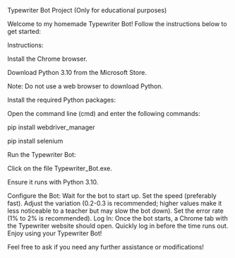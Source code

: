 Typewriter Bot Project
(Only for educational purposes)

Welcome to my homemade Typewriter Bot! Follow the instructions below to get started:

Instructions:

Install the Chrome browser.

Download Python 3.10 from the Microsoft Store.

Note: Do not use a web browser to download Python.

Install the required Python packages:

Open the command line (cmd) and enter the following commands:

pip install webdriver_manager

pip install selenium

Run the Typewriter Bot:

Click on the file Typewriter_Bot.exe.

Ensure it runs with Python 3.10.

Configure the Bot:
Wait for the bot to start up.
Set the speed (preferably fast).
Adjust the variation (0.2-0.3 is recommended; higher values make it less noticeable to a teacher but may slow the bot down).
Set the error rate (1% to 2% is recommended).
Log In:
Once the bot starts, a Chrome tab with the Typewriter website should open.
Quickly log in before the time runs out.
Enjoy using your Typewriter Bot!

Feel free to ask if you need any further assistance or modifications!
